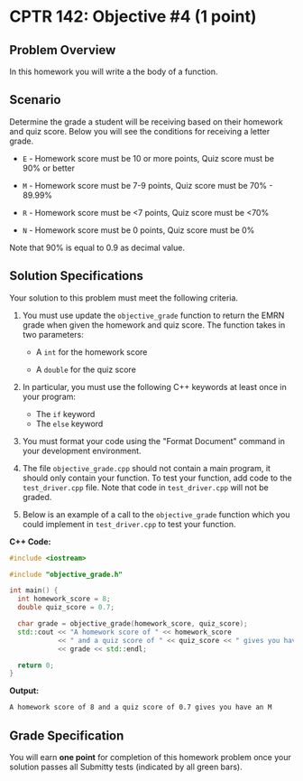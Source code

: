 # CPTR 142: Objective #4 (1 point)

## Problem Overview

In this homework you will write a the body of a function.

## Scenario

Determine the grade a student will be receiving based on their homework and quiz score.
Below you will see the conditions for receiving a letter grade.

* `E` - Homework score must be 10 or more points, Quiz score must be 90% or better

* `M` - Homework score must be 7-9 points, Quiz score must be 70% - 89.99%

* `R` - Homework score must be <7 points, Quiz score must be <70%

* `N` - Homework score must be 0 points, Quiz score must be 0%

Note that 90% is equal to 0.9 as decimal value.

## Solution Specifications

Your solution to this problem must meet the following criteria.

1. You must use update the `objective_grade` function to return the EMRN grade when given the homework and quiz score.
    The function takes in two parameters:

    * A `int` for the homework score

    * A `double` for the quiz score

1. In particular, you must use the following C++ keywords at least once in your program:

    * The `if` keyword
    * The `else` keyword

1. You must format your code using the "Format Document" command in your development environment.

1. The file `objective_grade.cpp` should not contain a main program, it should only contain your function. To test your function, add code to the `test_driver.cpp` file. Note that code in `test_driver.cpp` will not be graded.

1. Below is an example of a call to the `objective_grade` function which you could implement in `test_driver.cpp` to test your function.

**C++ Code:**
```c++
#include <iostream>

#include "objective_grade.h"

int main() {
  int homework_score = 8;
  double quiz_score = 0.7;

  char grade = objective_grade(homework_score, quiz_score);
  std::cout << "A homework score of " << homework_score
            << " and a quiz score of " << quiz_score << " gives you have an "
            << grade << std::endl;

  return 0;
}
```

**Output:**
```html
A homework score of 8 and a quiz score of 0.7 gives you have an M
```

## Grade Specification

You will earn **one point** for completion of this homework problem once your solution passes all Submitty tests (indicated by all green bars).
